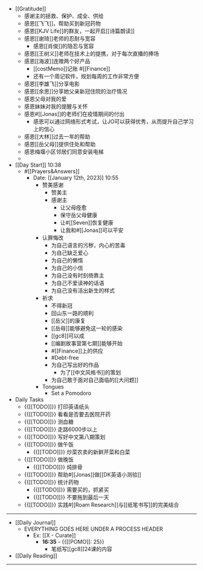 - [[Gratitude]]
    - 感谢主的拯救、保护、成全、供给
    - 感恩[[飞飞]]，帮助买到新冠药物
    - 感恩[[KJV Life]]的群友，一起开启[[诗篇朗读]]
    - 感恩[[谢琦]]老师的忍耐与宽容
        - 感恩[[肖俊]]的隐忍与宽容
    - 感恩[[王树义]]老师在技术上的提携，对于每次直播的捧场
    - 感恩[[海波]]连赠两个好产品
        - [[costMemo]]记账 #[[Finance]]
        - 还有一个周记软件，规划每周的工作非常方便
    - 感恩[[李雄飞]]分享电影
    - 感恩[[余思]]分享她父亲新冠住院的治疗情况
    - 感恩父母对我的爱
    - 感恩妹妹对我的提醒与关怀
    - 感恩#[[Jonas]]的老师们在疫情期间的付出
        - 感恩可以通过网络形式考试，让JO可以获得优秀，从而提升自己学习上的信心
    - 感恩[[大林]]过去一年的帮助
    - 感恩[[岳父母]]提供住处和帮助
    - 感恩梅堰小区邻居们同意安装电梯
    - 
- [[Day Start]] 10:38
    - #[[Prayers&Answers]]
        - Date: [[January 12th, 2023]] 10:55
            - 赞美感谢
                - 赞美主
                - 感谢主
                    - 让父母痊愈
                    - 保守岳父母健康
                    - 让#[[Seven]]恢复健康
                    - 让我和#[[Jonas]]可以平安
            - 认罪悔改
                - 为自己语言的污秽，内心的苦毒
                - 为自己缺乏爱心
                - 为自己的懒惰
                - 为自己的小信
                - 为自己没有时刻倚靠主
                - 为自己不爱读神的话语
                - 为自己没有活出新生的样式
            - 祈求
                - 不得新冠
                - 回山东一路的顺利
                - [[岳父]]的康复
                - [[岳母]]能够避免这一轮的感染
                - [[gc8]]可以成
                - [[编剧故事营第七期]]能够开始
                - #[[Finance]]上的供应
                - #Debt-free
                - 为自己写出好的作品
                    - 为了[[中文风格书]]的策划
                - 为自己敢于面对自己面临的[[大问题]]
            - Tongues
                - Set a Pomodoro
- Daily Tasks
    - {{[[TODO]]}} 打印英语纸头
    - {{[[TODO]]}} 看看是否要去医院开药
    - {{[[TODO]]}} 测血糖
    - {{[[TODO]]}} 走路6000步以上
    - {{[[TODO]]}} 写好中文第八期策划
    - {{[[TODO]]}} 做午饭
        - {{[[TODO]]}} 炒菜农卖的新鲜芹菜和白菜
    - {{[[TODO]]}} 做晚饭
        - {{[[TODO]]}} 炖排骨
    - {{[[TODO]]}} 帮助#[[Jonas]]做[[DK英语小测验]]
    - {{[[TODO]]}} 统计药物
        - {{[[TODO]]}} 需要买的，抓紧买
        - {{[[TODO]]}} 不要拖到最后一天
    - {{[[TODO]]}} 实践#[[Roam Research]]与[[纸笔书写]]的完美结合
- ---
- [[Daily Journal]] 
    - EVERYTHING GOES HERE UNDER A PROCESS HEADER
        - Ex: [[X - Curate]]
            - **16:35** - {{[[POMO]]: 25}}
                -  笔纸写[[gc8]]24课的内容
- [[Daily Reading]]
- ---
